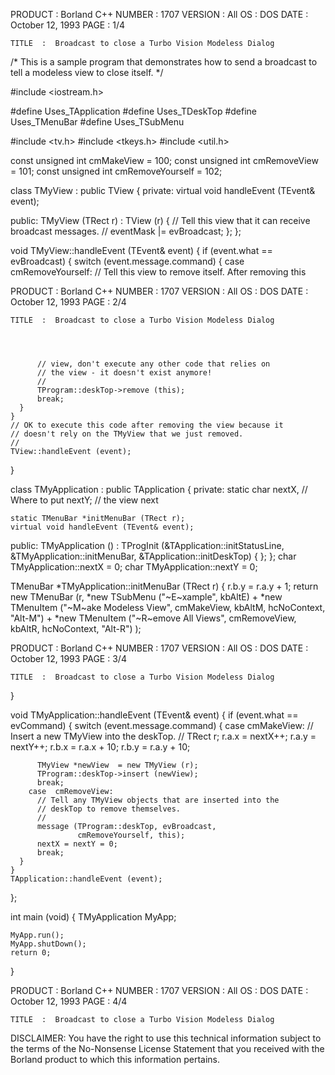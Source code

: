 






  PRODUCT  :  Borland C++                           NUMBER  :  1707
  VERSION  :  All
       OS  :  DOS
     DATE  :  October 12, 1993                         PAGE  :  1/4

    TITLE  :  Broadcast to close a Turbo Vision Modeless Dialog




  /*
    This is a sample program that demonstrates how to send a
    broadcast to tell a modeless view to close itself.
  */

  #include <iostream.h>

  #define Uses_TApplication
  #define Uses_TDeskTop
  #define Uses_TMenuBar
  #define Uses_TSubMenu

  #include <tv.h>
  #include <tkeys.h>
  #include <util.h>

  const unsigned int cmMakeView       = 100;
  const unsigned int cmRemoveView     = 101;
  const unsigned int cmRemoveYourself = 102;

  class TMyView : public TView
  {
  private:
    virtual void handleEvent (TEvent& event);

  public:
    TMyView (TRect r) :
      TView (r)
    {
      // Tell this view that it can receive broadcast messages.
      //
      eventMask |= evBroadcast;
    };
  };

  void TMyView::handleEvent (TEvent& event)
  {
    if  (event.what == evBroadcast)
    {
      switch (event.message.command)
      {
        case  cmRemoveYourself:
          // Tell this view to remove itself.  After removing this













  PRODUCT  :  Borland C++                           NUMBER  :  1707
  VERSION  :  All
       OS  :  DOS
     DATE  :  October 12, 1993                         PAGE  :  2/4

    TITLE  :  Broadcast to close a Turbo Vision Modeless Dialog




          // view, don't execute any other code that relies on
          // the view - it doesn't exist anymore!
          //
          TProgram::deskTop->remove (this);
          break;
      }
    }
    // OK to execute this code after removing the view because it
    // doesn't rely on the TMyView that we just removed.
    //
    TView::handleEvent (event);
  }

  class TMyApplication : public TApplication
  {
  private:
    static char nextX,  // Where to put
                nextY;  // the view next

    static TMenuBar *initMenuBar (TRect r);
    virtual void handleEvent (TEvent& event);

  public:
    TMyApplication () :
      TProgInit (&TApplication::initStatusLine,
                 &TMyApplication::initMenuBar,
                 &TApplication::initDeskTop)
    {
    };
  };
  char TMyApplication::nextX = 0;
  char TMyApplication::nextY = 0;

  TMenuBar  *TMyApplication::initMenuBar (TRect r)
  {
    r.b.y  = r.a.y + 1;
    return new TMenuBar (r,
      *new TSubMenu ("~E~xample", kbAltE) +
        *new TMenuItem ("~M~ake Modeless View", cmMakeView,
                        kbAltM, hcNoContext, "Alt-M") +
        *new TMenuItem ("~R~emove All Views", cmRemoveView,
                        kbAltR, hcNoContext, "Alt-R")
      );













  PRODUCT  :  Borland C++                           NUMBER  :  1707
  VERSION  :  All
       OS  :  DOS
     DATE  :  October 12, 1993                         PAGE  :  3/4

    TITLE  :  Broadcast to close a Turbo Vision Modeless Dialog




  }

  void  TMyApplication::handleEvent (TEvent& event)
  {
    if  (event.what == evCommand)
    {
      switch (event.message.command)
      {
        case  cmMakeView:
          // Insert a new TMyView into the deskTop.
          //
          TRect r;
          r.a.x = nextX++;
          r.a.y = nextY++;
          r.b.x  = r.a.x + 10;
          r.b.y = r.a.y + 10;

          TMyView *newView  = new TMyView (r);
          TProgram::deskTop->insert (newView);
          break;
        case  cmRemoveView:
          // Tell any TMyView objects that are inserted into the
          // deskTop to remove themselves.
          //
          message (TProgram::deskTop, evBroadcast,
                   cmRemoveYourself, this);
          nextX = nextY = 0;
          break;
      }
    }
    TApplication::handleEvent (event);
  };

  int  main (void)
  {
    TMyApplication  MyApp;

    MyApp.run();
    MyApp.shutDown();
    return 0;
  }















  PRODUCT  :  Borland C++                           NUMBER  :  1707
  VERSION  :  All
       OS  :  DOS
     DATE  :  October 12, 1993                         PAGE  :  4/4

    TITLE  :  Broadcast to close a Turbo Vision Modeless Dialog




  DISCLAIMER: You have the right to use this technical information
  subject to the terms of the No-Nonsense License Statement that
  you received with the Borland product to which this information
  pertains.













































